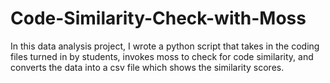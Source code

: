 # Code-Similarity-Check-with-Moss

In this data analysis project, I wrote a python script that takes in the coding files turned in by students, invokes moss to check for code similarity, and converts the data into a csv file which shows the similarity scores.
